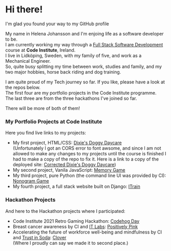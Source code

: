# Hi there!
I'm glad you found your way to my GitHub profile  

My name in Helena Johansson and I'm enjoing life as a software developer to be.  
I am currently working my way through a [Full Stack Software Development](https://codeinstitute.net/) course at **Code Institute**, Ireland.  
I live in Lidköping, Sweden, with my family of five, and work as a Mechanical Engineer.  
So, quite busy splitting my time between work, studies and family, and my two major hobbies, horse back riding and dog training.  

I am quite proud of my Tech journey so far. If you like, please have a look at the repos below.  
The first four are my portfolio projects in the Code Institute programme.  
The last three are from the three hackathons I've joined so far.  

There will be more of both of them!  

### My Portfolio Projects at Code Institute
Here you find live links to my projects: 
- My first project, HTML/CSS:
[Dixie's Doggy Daycare](https://odden69.github.io/dixies_doggy_daycare/)  
(Unfortunately I got an CORS error to font awsome, and since I am not allowed to make any changes to my projects until the course is finished I had to make a copy of the repo to fix it. Here is a link to a copy of the deployed site: [Corrected Dixie's Doggy Daycare](https://odden69.github.io/fixing_dixies_doggy_daycare/))
- My second project, Vanila JavaScript:
[Memory Game](https://odden69.github.io/memory-game/)
- My third project, pure Python (the command line UI was provided by CI):
[Nonogram Game](https://hj-nonogram-game.herokuapp.com/)
- My fourth project, a full stack website built on Django:
[ITrain](https://hj-itrain.herokuapp.com/)


### Hackathon Projects
And here to the Hackathon projects where I participated:
- Code Institute 2021 Retro Gaming Hackathon:
[Codehog Day](https://github.com/andrewdempsey2018/The-Never-Ending-Coding-Adventure-Codehog-Day)
- Breast cancer awareness by CI and [IT Labs](https://www.it-labs.com/):
[Positively Pink](http://positively-pink.herokuapp.com/)
- Accelerating the future of workforce well-being and mindfulness by CI and [Trust in Soda](https://www.trustinsoda.com/):
[Clover](https://lexach91.github.io/team-5-january-hackathon/)  
(Where I proudly can say we made it to second place.)


<!--
**Odden69/Odden69** is a ✨ _special_ ✨ repository because its `README.md` (this file) appears on your GitHub profile.

Here are some ideas to get you started:

- 🔭 I’m currently working on ...
- 🌱 I’m currently learning ...
- 👯 I’m looking to collaborate on ...
- 🤔 I’m looking for help with ...
- 💬 Ask me about ...
- 📫 How to reach me: ...
- 😄 Pronouns: ...
- ⚡ Fun fact: ...
-->
